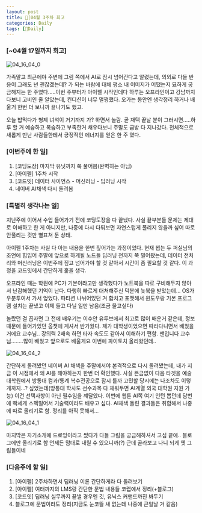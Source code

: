 ```yaml
---
layout: post
title: 🦄│04월 3주차 회고
categories: Daily
tags: [🦄Daily]
---
```


### [~04월 17일까지 회고]

![04_16_04_0](https://user-images.githubusercontent.com/100528803/163717601-ce528428-57ed-453f-81da-85e46f245625.jpg)

가족말고 최근에야 주변에 그림 쪽에서 AI로 잠시 넘어간다고 알렸는데, 의외로 다들 반응이 그래도 넌 괜찮겠는데? 가 되는 바람에 대체 평소 내 이미지가 어땠는지 묘하게 궁금해지는 한 주였다.....이번 주부터가 아이펠 시작인데다 하루는 오프라인이고 강남까지다보니 고비인 줄 알았는데, 컨디션이 너무 멀쩡했다. 오가는 동안엔 생각정리 하거나 배울거 한번 더 보니까 끝나기도 했고. 

오늘 밥먹다가 형제 녀석이 거기까지 가? 하면서 놀람. 곧 재택 끝날 분이 그러시면.....하루 할 거 예습하고 복습하고 부족한거 채우다보니 주말도 금방 다 지나갔다. 전체적으로 새롭게 만난 사람들한테서 긍정적인 에너지를 얻은 한 주 였다.

### [이번주에 한 일]
1. [코딩도장] 마지막 유닛까지 쭉 풀어봄(완벽히는 아님)
2. [아이펠] 1주차 시작
3. [코드잇] 데이터 사이언스 - 머신러닝 - 딥러닝 시작
4. 네이버 AI채색 다시 돌려봄

### [특별히 생각나는 일]
지난주에 이어서 수업 들어가기 전에 코딩도장을 다 끝냈다. 사실 끝부분들 문제는 제대로 이해하고 한 게 아니지만, 나중에 다시 다뤄보면 자연스럽게 풀리지 않을까 싶어 따로 안풀리는 것만 별표쳐 둔 상태.

아이펠 1주차는 사실 다 아는 내용을 한번 짚어가는 과정이었다. 현재 뵙는 두 퍼실님의 조언에 힘입어 주말에 앞으로 하게될 노드들 딥러닝 전까지 쭉 밀어봤는데, 데이터 전처리와 머신러닝은 이번주에 짚고 넘어가야 할 것 같아서 시간이 좀 필요할 것 같다. 이 과정을 코드잇에서 간단하게 훑을 생각. 

오프라인 때는 학원에 PC가 기본이라고만 생각했다가 노트북을 따로 구비해두지 않아서 난감해했던 기억이 난다. 다행히 빠르게 대처해주신 덕분에 놋북을 받았는데... OS가 우분투여서 가서 엎었다. 파티션 나뉘어있던 거 합치고 포맷해서 윈도우랑 기본 프로그램 설치는 끝냈고 이제 들고 다닐 일만 남음(조금 울고싶다)

놀랐던 걸 꼽자면 그 전에 배우기는 이수안 유투브에서 최고로 많이 배운거 같은데, 정보 때문에 들어가있던 옵챗에 계셔서 반가웠다. 제가 대학생이었으면 따라다니면서 배웠을 거에요 교수님.. 강의력 2배속 하면 타자 속도도 같아서 이해하기 편함. 팬입니다 교수님........많이 배웠고 앞으로도 배울게요 이번에 파이토치 올리왔던데..


![04_16_04_2](https://user-images.githubusercontent.com/100528803/163717618-192edead-f536-4f58-93b2-8052e8cf2d89.png)

간단하게 돌려봤던 네이버 AI 채색을 주말에서야 본격적으로 다시 돌려봤는데, 내가 지금 이 시점에서 왜 AI를 해야하는지 한번 더 확인했다. 사실 뜬금없이 다음 타겟을 예술대학원에서 방통대 컴과/통계 복수전공으로 잠시 틀까 고민할 당시에는 나조차도 이렇게까지...? 싶었는데(방통대 학사도 선수과목 다 채워두면 AI계열 외국 대학원 지원 가능) 이건 선택사항이 아닌 필수임을 꺠달았다. 이번에 웹툰 AI쪽 여기 인턴 뽑던데 담번에 빡세게 스펙밀어서 기술력이라도 배우고 싶다. 
AI채색 돌린 결과들은 취합해서 나중에 따로 올리기로 함. 정리를 아직 못해서...


![04_16_04_1](https://user-images.githubusercontent.com/100528803/163717639-8ed8fbe4-16c9-4497-ac99-45710c653508.png)

마지막은 자기소개에 드로잉이라고 썼다가 다들 그림을 궁금해하셔서 고심 끝에.. 블로그에만 올리기로 함 언제든 맘대로 내릴 수 있으니까(?) 근데 골라보고 나니 되게 옛 그림들이네

### [다음주에 할 일]
1. [아이펠] 2주차하면서 딥러닝 이론 간단하게라 다 돌려보기
2. [아이펠] 여태까지의 LMS랑 간단한 문법 내용들 코랩에서 정리(+블로그)
3. [코드잇] 딥러닝 실무까지 끝낼 경우엔 깃, 유닉스 커맨드까진 봐두기
4. 블로그에 문법이라도 정리(지금도 눈코뜰 새 없는데 나중에 큰일날 거 같음)
